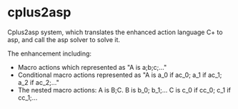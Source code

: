 cplus2asp
=========

Cplus2asp system, which translates the enhanced action language C+ to asp, and call the asp solver to solve it.

The enhancement including:
- Macro actions which represented as "A is a;b;c;..."
- Conditional macro actions represented as "A is a_0 if ac_0; a_1 if ac_1; a_2 if ac_2;..."
- The nested macro actions:
   A is B;C.
   B is b_0; b_1;...
   C is c_0 if cc_0; c_1 if cc_1;...

